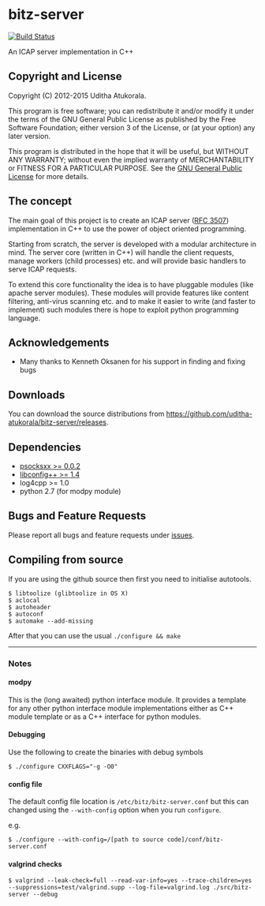 bitz-server
===========

[![Build Status](https://travis-ci.org/uditha-atukorala/bitz-server.svg)](https://travis-ci.org/uditha-atukorala/bitz-server)

An ICAP server implementation in C++


## Copyright and License

Copyright (C) 2012-2015 Uditha Atukorala.

This program is free software; you can redistribute it and/or modify
it under the terms of the GNU General Public License as published by
the Free Software Foundation; either version 3 of the License, or
(at your option) any later version.

This program is distributed in the hope that it will be useful,
but WITHOUT ANY WARRANTY; without even the implied warranty of
MERCHANTABILITY or FITNESS FOR A PARTICULAR PURPOSE.  See the
[GNU General Public License](http://gnu.org/licenses/gpl.html)
for more details.


## The concept

The main goal of this project is to create an ICAP server
([RFC 3507](http://www.ietf.org/rfc/rfc3507.txt)) implementation in C++
to use the power of object oriented programming.

Starting from scratch, the server is developed with a modular architecture in mind.
The server core (written in C++) will handle the client requests, manage workers
(child processes) etc. and will provide basic handlers to serve ICAP requests.

To extend this core functionality the idea is to have pluggable modules (like apache
server modules). These modules will provide features like content filtering, anti-virus
scanning etc. and to make it easier to write (and faster to implement) such modules
there is hope to exploit python programming language.


## Acknowledgements

* Many thanks to Kenneth Oksanen for his support in finding and fixing bugs


## Downloads

You can download the source distributions from https://github.com/uditha-atukorala/bitz-server/releases.


## Dependencies

* [psocksxx >= 0.0.2](https://nukedzn.github.io/psocksxx/)
* [libconfig++ >= 1.4](http://www.hyperrealm.com/libconfig/)
* log4cpp >= 1.0
* python 2.7 (for modpy module)


## Bugs and Feature Requests

Please report all bugs and feature requests under [issues](https://github.com/uditha-atukorala/bitz-server/issues).


## Compiling from source

If you are using the github source then first you need to initialise autotools.

	$ libtoolize (glibtoolize in OS X)
	$ aclocal
	$ autoheader
	$ autoconf
	$ automake --add-missing

After that you can use the usual `./configure && make`


--------------------------------------------------------------------------------

### Notes
#### modpy
This is the (long awaited) python interface module. It provides a template for any
other python interface module implementations either as C++ module template or as
a C++ interface for python modules.


#### Debugging

Use the following to create the binaries with debug symbols

	$ ./configure CXXFLAGS="-g -O0"


#### config file

The default config file location is `/etc/bitz/bitz-server.conf` but this can
changed using the `--with-config` option when you run `configure`.

e.g.

	$ ./configure --with-config=/[path to source code]/conf/bitz-server.conf


#### valgrind checks

	$ valgrind --leak-check=full --read-var-info=yes --trace-children=yes --suppressions=test/valgrind.supp --log-file=valgrind.log ./src/bitz-server --debug

